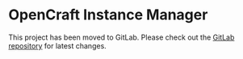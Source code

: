 # OpenCraft Instance Manager

This project has been moved to GitLab. Please check out the [GitLab repository](https://gitlab.com/opencraft/dev/console-backend) for latest changes.
